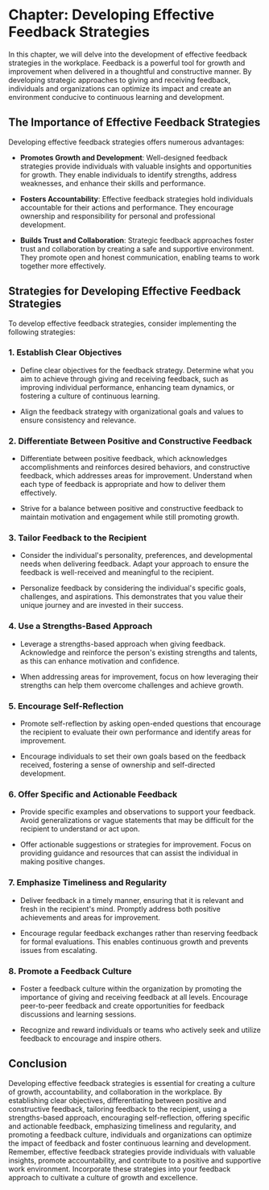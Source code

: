 Chapter: Developing Effective Feedback Strategies
=================================================

In this chapter, we will delve into the development of effective feedback strategies in the workplace. Feedback is a powerful tool for growth and improvement when delivered in a thoughtful and constructive manner. By developing strategic approaches to giving and receiving feedback, individuals and organizations can optimize its impact and create an environment conducive to continuous learning and development.

The Importance of Effective Feedback Strategies
-----------------------------------------------

Developing effective feedback strategies offers numerous advantages:

* **Promotes Growth and Development**: Well-designed feedback strategies provide individuals with valuable insights and opportunities for growth. They enable individuals to identify strengths, address weaknesses, and enhance their skills and performance.

* **Fosters Accountability**: Effective feedback strategies hold individuals accountable for their actions and performance. They encourage ownership and responsibility for personal and professional development.

* **Builds Trust and Collaboration**: Strategic feedback approaches foster trust and collaboration by creating a safe and supportive environment. They promote open and honest communication, enabling teams to work together more effectively.

Strategies for Developing Effective Feedback Strategies
-------------------------------------------------------

To develop effective feedback strategies, consider implementing the following strategies:

### 1. **Establish Clear Objectives**

* Define clear objectives for the feedback strategy. Determine what you aim to achieve through giving and receiving feedback, such as improving individual performance, enhancing team dynamics, or fostering a culture of continuous learning.

* Align the feedback strategy with organizational goals and values to ensure consistency and relevance.

### 2. **Differentiate Between Positive and Constructive Feedback**

* Differentiate between positive feedback, which acknowledges accomplishments and reinforces desired behaviors, and constructive feedback, which addresses areas for improvement. Understand when each type of feedback is appropriate and how to deliver them effectively.

* Strive for a balance between positive and constructive feedback to maintain motivation and engagement while still promoting growth.

### 3. **Tailor Feedback to the Recipient**

* Consider the individual's personality, preferences, and developmental needs when delivering feedback. Adapt your approach to ensure the feedback is well-received and meaningful to the recipient.

* Personalize feedback by considering the individual's specific goals, challenges, and aspirations. This demonstrates that you value their unique journey and are invested in their success.

### 4. **Use a Strengths-Based Approach**

* Leverage a strengths-based approach when giving feedback. Acknowledge and reinforce the person's existing strengths and talents, as this can enhance motivation and confidence.

* When addressing areas for improvement, focus on how leveraging their strengths can help them overcome challenges and achieve growth.

### 5. **Encourage Self-Reflection**

* Promote self-reflection by asking open-ended questions that encourage the recipient to evaluate their own performance and identify areas for improvement.

* Encourage individuals to set their own goals based on the feedback received, fostering a sense of ownership and self-directed development.

### 6. **Offer Specific and Actionable Feedback**

* Provide specific examples and observations to support your feedback. Avoid generalizations or vague statements that may be difficult for the recipient to understand or act upon.

* Offer actionable suggestions or strategies for improvement. Focus on providing guidance and resources that can assist the individual in making positive changes.

### 7. **Emphasize Timeliness and Regularity**

* Deliver feedback in a timely manner, ensuring that it is relevant and fresh in the recipient's mind. Promptly address both positive achievements and areas for improvement.

* Encourage regular feedback exchanges rather than reserving feedback for formal evaluations. This enables continuous growth and prevents issues from escalating.

### 8. **Promote a Feedback Culture**

* Foster a feedback culture within the organization by promoting the importance of giving and receiving feedback at all levels. Encourage peer-to-peer feedback and create opportunities for feedback discussions and learning sessions.

* Recognize and reward individuals or teams who actively seek and utilize feedback to encourage and inspire others.

Conclusion
----------

Developing effective feedback strategies is essential for creating a culture of growth, accountability, and collaboration in the workplace. By establishing clear objectives, differentiating between positive and constructive feedback, tailoring feedback to the recipient, using a strengths-based approach, encouraging self-reflection, offering specific and actionable feedback, emphasizing timeliness and regularity, and promoting a feedback culture, individuals and organizations can optimize the impact of feedback and foster continuous learning and development. Remember, effective feedback strategies provide individuals with valuable insights, promote accountability, and contribute to a positive and supportive work environment. Incorporate these strategies into your feedback approach to cultivate a culture of growth and excellence.
